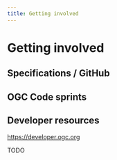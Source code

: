 ```yaml
---
title: Getting involved
---
```


# Getting involved

## Specifications / GitHub


## OGC Code sprints


## Developer resources

https://developer.ogc.org

TODO
